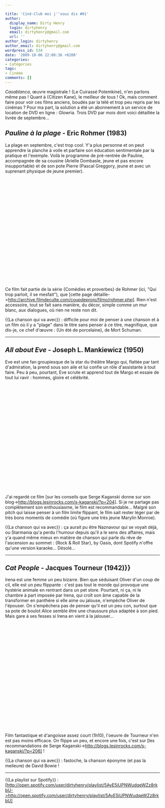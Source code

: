 ```yaml
---

title: 'Ciné-Club moi j''vous dis #01'
author:
  display_name: Dirty Henry
  login: dirtyhenry
  email: dirtyhenry@gmail.com
  url: ''
author_login: dirtyhenry
author_email: dirtyhenry@gmail.com
wordpress_id: 534
date: '2009-10-06 22:08:36 +0200'
categories:
- Catégories
tags:
- Cinéma
comments: []
---
```

*Casablanca*, œuvre magistrale ! {Le Cuirassé Potemkine}, n'en parlons même pas ! Quant à {Citizen Kane}, le meilleur de tous ! Ok, mais comment faire pour voir ces films anciens, boudés par la télé et trop peu repris par les cinémas ? Pour ma part, la solution a été un abonnement à un service de location de DVD en ligne : Glowria. Trois DVD par mois dont voici détaillée la livrée de septembre...

## *Pauline à la plage* - Eric Rohmer (1983)

La plage en septembre, c'est trop cool. Y'a plus personne et on peut apprendre la planche à voile et parfaire son éducation sentimentale par la pratique et l'exemple. Voilà le programme de pré-rentrée de Pauline, accompagnée de sa cousine (Arielle Dombasle, jeune et pas encore insupportable) et de son pote Pierre (Pascal Greggory, jeune et avec un suprenant physique de jeune premier).

<object width="500" height="340"><param name="movie" value="http://www.youtube.com/v/bowl-mBK1aA&hl=fr&fs=1&"></param><param name="allowFullScreen" value="true"></param><param name="allowscriptaccess" value="always"></param><embed src="http://www.youtube.com/v/bowl-mBK1aA&hl=fr&fs=1&" type="application/x-shockwave-flash" allowscriptaccess="always" allowfullscreen="true" width="500" height="340"></embed></object>

Ce film fait partie de la série {Comédies et proverbes} de Rohmer (ici, "Qui trop parloit, il se mesfait"), que [cette page détaille->http://archive.filmdeculte.com/coupdeprojo/filmo/rohmer.php]. Rien n'est accessoire, tout se fait sans manière, du décor, simple comme un mur blanc, aux dialogues, où rien ne reste non dit.

{{La chanson qui va avec}} : difficile pour moi de penser à une chanson et à un film où il y a "plage" dans le titre sans penser à ce titre, magnifique, que dis-je, ce chef d'œuvre : {Un été de porcelaine}, de Mort Schuman.

----

<img335>

## *All about Eve* - Joseph L. Mankiewicz (1950)

Eve est une fan groupiesque de la star du théâtre Margo qui, flattée par tant d'admiration, la prend sous son aile et lui confie un rôle d'assistante à tout faire. Peu à peu, pourtant, Eve scrute et apprend tout de Margo et essaie de tout lui ravir : hommes, gloire et célébrité.

<object width="425" height="344"><param name="movie" value="http://www.youtube.com/v/Eg-ckMup6SI&hl=fr&fs=1&"></param><param name="allowFullScreen" value="true"></param><param name="allowscriptaccess" value="always"></param><embed src="http://www.youtube.com/v/Eg-ckMup6SI&hl=fr&fs=1&" type="application/x-shockwave-flash" allowscriptaccess="always" allowfullscreen="true" width="425" height="344"></embed></object>

J'ai regardé ce film [sur les conseils que Serge Kaganski donne sur son blog->http://blogs.lesinrocks.com/s-kaganski/?p=204]. Si je ne partage pas complètement son enthousiasme, le film est recommandable... Malgré son pitch qui laisse penser à un film limite flippant, le film sait rester léger par de très bons moments de comédie (où figure une très jeune Marylin Monroe).

{{La chanson qui va avec}} : ça aurait pu être Naznavour qui se voyait déjà, ou Starmania qu'a perdu l'humour depuis qu'il a le sens des affaires, mais y'a quand même mieux en matière de chanson qui parle du rêve de l'ascension au sommet : {Rock & Roll Star}, by Oasis, dont Spotify n'offre qu'une version karaoke... Désolé...

----

<img336>

## *Cat People* - Jacques Tourneur (1942)}}

Irena est une femme un peu bizarre. Bien que séduisant Oliver d'un coup de cil, elle est un peu flippante : c'est pas tout le monde qui provoque une hystérie animale en rentrant dans un pet store. Pourtant, ni ça, ni le chambre à part imposée par Irena, qui croît son âme capable de la transformer en panthère si elle aime ou jalouse, n'empêche Oliver de l'épouser. On s'empêchera pas de penser qu'il est un peu con, surtout que sa pote de boulot Alice semble être une chaussure plus adaptée à son pied. Mais gare à ses fesses si Irena en vient à la jalouser...

<object width="425" height="344"><param name="movie" value="http://www.youtube.com/v/_9xmUidNvw8&hl=fr&fs=1&"></param><param name="allowFullScreen" value="true"></param><param name="allowscriptaccess" value="always"></param><embed src="http://www.youtube.com/v/_9xmUidNvw8&hl=fr&fs=1&" type="application/x-shockwave-flash" allowscriptaccess="always" allowfullscreen="true" width="425" height="344"></embed></object>

Film fantastique et d'angoisse assez court (1h10), l'oeuvre de Tourneur n'en est pas moins efficace. On flippe un peu, et encore une fois, c'est sur [les recommandations de Serge Kaganski->http://blogs.lesinrocks.com/s-kaganski/?p=206] !

{{La chanson qui va avec}} : fastoche, la chanson éponyme (et pas la meileure) de David Bowie !

----

{{La playlist sur Spotify}} : [http://open.spotify.com/user/dirtyhenry/playlist/5AyE5iUPNWudqeWZz8rkbU->http://open.spotify.com/user/dirtyhenry/playlist/5AyE5iUPNWudqeWZz8rkbU]
